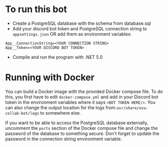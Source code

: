 # To run this bot
- Create a PostgreSQL database with the schema from database.sql
- Add your discord bot token and PostgreSQL connection string to `appsettings.json` OR add them as environment variables:
```
App__ConnectionString=<YOUR CONNECTION STRING>
App__Token=<YOUR DISCORD BOT TOKEN>
```
- Compile and run the program with .NET 5.0

# Running with Docker
You can build a Docker image with the provided Docker compose file.
To do this, you first have to edit `docker-compose.yml` and add in your Discord bot token in the environment variables where it says `<BOT TOKEN HERE/>`.
You can also change the output location for the logs from `usr/share/osu-collab-bot/logs` to somewhere else.

If you want to be able to access the PostgreSQL database externally, uncomment the `ports` section of the Docker compose file and change the password of the database to something secure. Don't forget to update the password in the connection string environment variable.
